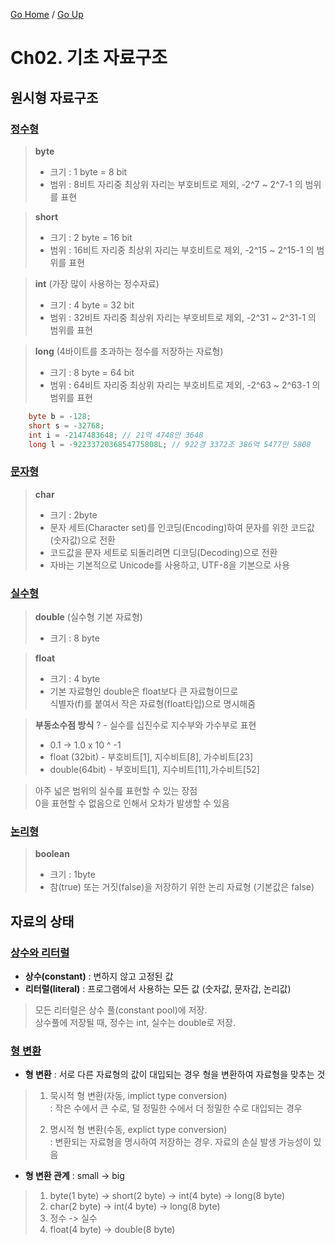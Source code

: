 [Go Home](https://github.com/devJRL/CodeLab-JAVA-Basic#codelab-java-basic) / [Go Up](../..#자바-입문)

# Ch02. 기초 자료구조

## 원시형 자료구조

### [정수형](./Basic1_Integer.java)

> **byte**  
> - 크기 : 1 byte = 8 bit  
> - 범위 : 8비트 자리중 최상위 자리는 부호비트로 제외, -2^7 ~ 2^7-1 의 범위를 표현

> **short**  
> - 크기 : 2 byte = 16 bit  
> - 범위 : 16비트 자리중 최상위 자리는 부호비트로 제외, -2^15 ~ 2^15-1 의 범위를 표현
 
> **int** (가장 많이 사용하는 정수자료)  
> - 크기 : 4 byte = 32 bit  
> - 범위 : 32비트 자리중 최상위 자리는 부호비트로 제외, -2^31 ~ 2^31-1 의 범위를 표현  

> **long** (4바이트를 초과하는 정수를 저장하는 자료형)  
> - 크기 : 8 byte = 64 bit  
> - 범위 : 64비트 자리중 최상위 자리는 부호비트로 제외, -2^63 ~ 2^63-1 의 범위를 표현

```java
	byte b = -128;
	short s = -32768;
	int i = -2147483648; // 21억 4748만 3648
	long l = -9223372036854775808L; // 922경 3372조 386억 5477만 5808
```


### [문자형](./Basic2_Character.java)

> **char**  
> - 크기 : 2byte
> - 문자 세트(Character set)를 인코딩(Encoding)하여 문자를 위한 코드값(숫자값)으로 전환  
> - 코드값을 문자 세트로 되돌리려면 디코딩(Decoding)으로 전환    
> - 자바는 기본적으로 Unicode를 사용하고, UTF-8을 기본으로 사용


### [실수형](./Basic3_Floats.java)

> **double** (실수형 기본 자료형)
> - 크기 : 8 byte

> **float**
> - 크기 :  4 byte
> - 기본 자료형인 double은 float보다 큰 자료형이므로  
> 식별자(f)를 붙여서 작은 자료형(float타입)으로 명시해줌


> **부동소수점 방식**
? - 실수를 십진수로 지수부와 가수부로 표현  
> - 0.1 -> 1.0 x 10 ^ -1    
> - float (32bit) - 부호비트[1], 지수비트[8], 가수비트[23]  
> - double(64bit) - 부호비트[1], 지수비트[11],가수비트[52]

> 아주 넓은 범위의 실수릂 표현할 수 있는 장점  
> 0을 표현할 수 없음으로 인해서 오차가 발생할 수 있음


### [논리형](./Basic4_Boolean.java)

> **boolean**
> - 크기 : 1byte
> - 참(true) 또는 거짓(false)을 저장하기 위한 논리 자료형 (기본값은 false)


## 자료의 상태

### [상수와 리터럴](./Constant_and_Literal.java)

- **상수(constant)** : 변하지 않고 고정된 값  
- **리터럴(literal)**  : 프로그램에서 사용하는 모든 값 (숫자값, 문자갑, 논리값)  

> 모든 리터럴은 상수 풀(constant pool)에 저장.  
> 상수풀에 저장될 때, 정수는 int, 실수는 double로 저장.


### [형 변환](./Type_Casting.java)

- **형 변환** : 서로 다른 자료형의 값이 대입되는 경우 형을 변환하여 자료형을 맞추는 것

> 1. 묵시적 형 변환(자동, implict type conversion)  
> : 작은 수에서 큰 수로, 덜 정밀한 수에서 더 정밀한 수로 대입되는 경우  
>  
> 2. 명시적 형 변환(수동, explict type conversion)  
> : 변환되는 자료형을 명시하여 저장하는 경우. 자료의 손실 발생 가능성이 있음

  
- **형 변환 관계** : small -> big

> 1. byte(1 byte) -> short(2 byte) -> int(4 byte) -> long(8 byte)
> 2. char(2 byte) -> int(4 byte) -> long(8 byte)
> 3. 정수 -> 실수
> 4. float(4 byte) -> double(8 byte)